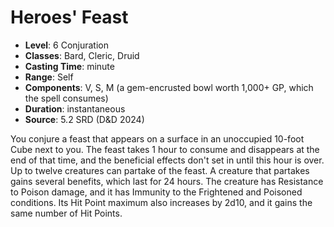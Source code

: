 # Heroes' Feast

- **Level**: 6 Conjuration
- **Classes**: Bard, Cleric, Druid
- **Casting Time**: minute
- **Range**: Self
- **Components**: V, S, M (a gem-encrusted bowl worth 1,000+ GP, which the spell consumes)
- **Duration**: instantaneous
- **Source**: 5.2 SRD (D&D 2024)

You conjure a feast that appears on a surface in an unoccupied 10-foot Cube next to you. The feast takes 1 hour to consume and disappears at the end of that time, and the beneficial effects don't set in until this hour is over. Up to twelve creatures can partake of the feast. A creature that partakes gains several benefits, which last for 24 hours. The creature has Resistance to Poison damage, and it has Immunity to the Frightened and Poisoned conditions. Its Hit Point maximum also increases by 2d10, and it gains the same number of Hit Points.

